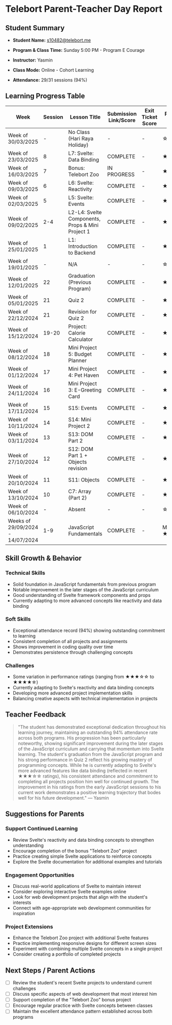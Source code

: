 # Telebort Parent-Teacher Day Report

## Student Summary

- **Student Name:** s10482@telebort.me

- **Program & Class Time:** Sunday 5:00 PM - Program E Courage

- **Instructor:** Yasmin 

- **Class Mode:** Online - Cohort Learning

- **Attendance:** 29/31 sessions (94%)


## Learning Progress Table

| Week | Session | Lesson Title | Submission Link/Score | Exit Ticket Score | Progress Rating |
|------|---------|-------------|----------------------|-------------------|-----------------|
| Week of 30/03/2025 | - | No Class (Hari Raya Holiday) | - | - | ☆☆☆☆☆ |
| Week of 23/03/2025 | 8 | L7: Svelte: Data Binding | COMPLETE | - | ★★★☆☆ |
| Week of 16/03/2025 | 7 | Bonus: Telebort Zoo | IN PROGRESS | - | ★★★☆☆ |
| Week of 09/03/2025 | 6 | L6: Svelte: Reactivity | COMPLETE | - | ★★★★☆ |
| Week of 02/03/2025 | 5 | L5: Svelte: Events | COMPLETE | - | ★★★★☆ |
| Week of 09/02/2025 | 2-4 | L2-L4: Svelte Components, Props & Mini Project 1 | COMPLETE | - | ★★★★☆ |
| Week of 25/01/2025 | 1 | L1: Introduction to Backend | COMPLETE | - | ★★★★☆ |
| Week of 19/01/2025 | - | N/A | - | - | ☆☆☆☆☆ |
| Week of 12/01/2025 | 22 | Graduation (Previous Program) | COMPLETE | - | ★★★★★ |
| Week of 05/01/2025 | 21 | Quiz 2 | COMPLETE | - | ★★★★☆ |
| Week of 22/12/2024 | 21 | Revision for Quiz 2 | COMPLETE | - | ★★★★☆ |
| Week of 15/12/2024 | 19-20 | Project: Calorie Calculator | COMPLETE | - | ★★★★☆ |
| Week of 08/12/2024 | 18 | Mini Project 5: Budget Planner | COMPLETE | - | ★★★★☆ |
| Week of 01/12/2024 | 17 | Mini Project 4: Pet Haven | COMPLETE | - | ★★★☆☆ |
| Week of 24/11/2024 | 16 | Mini Project 3: E-Greeting Card | COMPLETE | - | ★★★☆☆ |
| Week of 17/11/2024 | 15 | S15: Events | COMPLETE | - | ★★★☆☆ |
| Week of 10/11/2024 | 14 | S14: Mini Project 2 | COMPLETE | - | ★★★☆☆ |
| Week of 03/11/2024 | 13 | S13: DOM Part 2 | COMPLETE | - | ★★★☆☆ |
| Week of 27/10/2024 | 12 | S12: DOM Part 1 + Objects revision | COMPLETE | - | ★★★☆☆ |
| Week of 20/10/2024 | 11 | S11: Objects | COMPLETE | - | ★★★☆☆ |
| Week of 13/10/2024 | 10 | C7: Array (Part 2) | COMPLETE | - | ★★★★☆ |
| Week of 06/10/2024 | - | Absent | - | - | ☆☆☆☆☆ |
| Weeks of 29/09/2024 - 14/07/2024 | 1-9 | JavaScript Fundamentals | COMPLETE | - | Mostly ★★★☆☆ |

## Skill Growth & Behavior

### Technical Skills
- Solid foundation in JavaScript fundamentals from previous program
- Notable improvement in the later stages of the JavaScript curriculum
- Good understanding of Svelte framework components and props
- Currently adapting to more advanced concepts like reactivity and data binding

### Soft Skills
- Exceptional attendance record (94%) showing outstanding commitment to learning
- Consistent completion of all projects and assignments
- Shows improvement in coding quality over time
- Demonstrates persistence through challenging concepts

### Challenges
- Some variation in performance ratings (ranging from ★★★☆☆ to ★★★★☆)
- Currently adapting to Svelte's reactivity and data binding concepts
- Developing more advanced project implementation skills
- Balancing creative aspects with technical implementation in projects

## Teacher Feedback
> "The student has demonstrated exceptional dedication throughout his learning journey, maintaining an outstanding 94% attendance rate across both programs. His progression has been particularly noteworthy, showing significant improvement during the later stages of the JavaScript curriculum and carrying that momentum into Svelte learning. The student's graduation from the JavaScript program and his strong performance in Quiz 2 reflect his growing mastery of programming concepts. While he is currently adapting to Svelte's more advanced features like data binding (reflected in recent ★★★☆☆ ratings), his consistent attendance and commitment to completing all projects position him well for continued growth. The improvement in his ratings from the early JavaScript sessions to his current work demonstrates a positive learning trajectory that bodes well for his future development." — Yasmin

## Suggestions for Parents

### Support Continued Learning
- Review Svelte's reactivity and data binding concepts to strengthen understanding
- Encourage completion of the bonus "Telebort Zoo" project
- Practice creating simple Svelte applications to reinforce concepts
- Explore the Svelte documentation for additional examples and tutorials

### Engagement Opportunities
- Discuss real-world applications of Svelte to maintain interest
- Consider exploring interactive Svelte examples online
- Look for web development projects that align with the student's interests
- Connect with age-appropriate web development communities for inspiration

### Project Extensions
- Enhance the Telebort Zoo project with additional Svelte features
- Practice implementing responsive designs for different screen sizes
- Experiment with combining multiple Svelte concepts in a single project
- Consider creating a portfolio of completed projects

## Next Steps / Parent Actions
- [ ] Review the student's recent Svelte projects to understand current challenges
- [ ] Discuss specific aspects of web development that most interest him
- [ ] Support completion of the "Telebort Zoo" bonus project
- [ ] Encourage regular practice with Svelte concepts between classes
- [ ] Maintain the excellent attendance pattern established across both programs